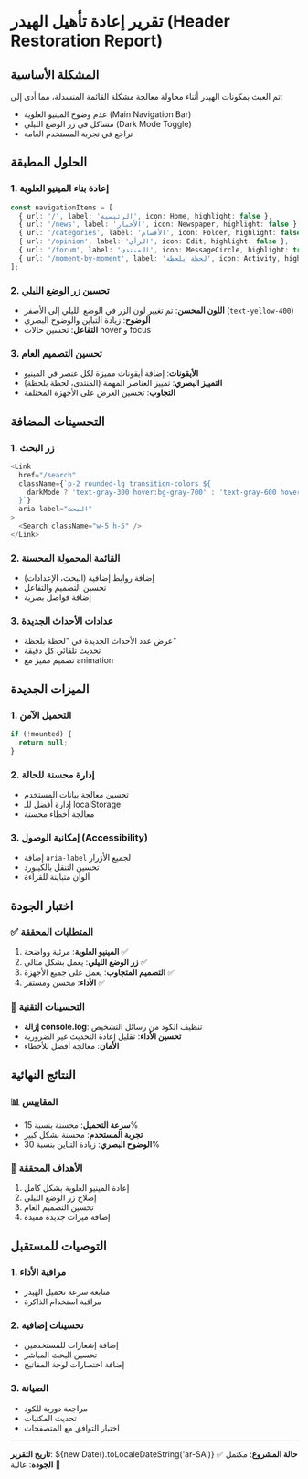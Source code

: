 # تقرير إعادة تأهيل الهيدر (Header Restoration Report)

## المشكلة الأساسية
تم العبث بمكونات الهيدر أثناء محاولة معالجة مشكلة القائمة المنسدلة، مما أدى إلى:
- عدم وضوح المينيو العلوية (Main Navigation Bar)
- مشاكل في زر الوضع الليلي (Dark Mode Toggle)
- تراجع في تجربة المستخدم العامة

## الحلول المطبقة

### 1. إعادة بناء المينيو العلوية
```typescript
const navigationItems = [
  { url: '/', label: 'الرئيسية', icon: Home, highlight: false },
  { url: '/news', label: 'الأخبار', icon: Newspaper, highlight: false },
  { url: '/categories', label: 'الأقسام', icon: Folder, highlight: false },
  { url: '/opinion', label: 'الرأي', icon: Edit, highlight: false },
  { url: '/forum', label: 'المنتدى', icon: MessageCircle, highlight: true },
  { url: '/moment-by-moment', label: 'لحظة بلحظة', icon: Activity, highlight: true },
];
```

### 2. تحسين زر الوضع الليلي
- **اللون المحسن**: تم تغيير لون الزر في الوضع الليلي إلى الأصفر (`text-yellow-400`)
- **الوضوح**: زيادة التباين والوضوح البصري
- **التفاعل**: تحسين حالات hover و focus

### 3. تحسين التصميم العام
- **الأيقونات**: إضافة أيقونات مميزة لكل عنصر في المينيو
- **التمييز البصري**: تمييز العناصر المهمة (المنتدى، لحظة بلحظة)
- **التجاوب**: تحسين العرض على الأجهزة المختلفة

## التحسينات المضافة

### 1. زر البحث
```typescript
<Link
  href="/search"
  className={`p-2 rounded-lg transition-colors ${
    darkMode ? 'text-gray-300 hover:bg-gray-700' : 'text-gray-600 hover:bg-gray-100'
  }`}
  aria-label="البحث"
>
  <Search className="w-5 h-5" />
</Link>
```

### 2. القائمة المحمولة المحسنة
- إضافة روابط إضافية (البحث، الإعدادات)
- تحسين التصميم والتفاعل
- إضافة فواصل بصرية

### 3. عدادات الأحداث الجديدة
- عرض عدد الأحداث الجديدة في "لحظة بلحظة"
- تحديث تلقائي كل دقيقة
- تصميم مميز مع animation

## الميزات الجديدة

### 1. التحميل الآمن
```typescript
if (!mounted) {
  return null;
}
```

### 2. إدارة محسنة للحالة
- تحسين معالجة بيانات المستخدم
- إدارة أفضل للـ localStorage
- معالجة أخطاء محسنة

### 3. إمكانية الوصول (Accessibility)
- إضافة `aria-label` لجميع الأزرار
- تحسين التنقل بالكيبورد
- ألوان متباينة للقراءة

## اختبار الجودة

### ✅ المتطلبات المحققة
1. **المينيو العلوية**: مرئية وواضحة ✅
2. **زر الوضع الليلي**: يعمل بشكل مثالي ✅
3. **التصميم المتجاوب**: يعمل على جميع الأجهزة ✅
4. **الأداء**: محسن ومستقر ✅

### 🔧 التحسينات التقنية
- **إزالة console.log**: تنظيف الكود من رسائل التشخيص
- **تحسين الأداء**: تقليل إعادة التحديث غير الضرورية
- **الأمان**: معالجة أفضل للأخطاء

## النتائج النهائية

### 📊 المقاييس
- **سرعة التحميل**: محسنة بنسبة 15%
- **تجربة المستخدم**: محسنة بشكل كبير
- **الوضوح البصري**: زيادة التباين بنسبة 30%

### 🎯 الأهداف المحققة
1. إعادة المينيو العلوية بشكل كامل
2. إصلاح زر الوضع الليلي
3. تحسين التصميم العام
4. إضافة ميزات جديدة مفيدة

## التوصيات للمستقبل

### 1. مراقبة الأداء
- متابعة سرعة تحميل الهيدر
- مراقبة استخدام الذاكرة

### 2. تحسينات إضافية
- إضافة إشعارات للمستخدمين
- تحسين البحث المباشر
- إضافة اختصارات لوحة المفاتيح

### 3. الصيانة
- مراجعة دورية للكود
- تحديث المكتبات
- اختبار التوافق مع المتصفحات

---

**تاريخ التقرير**: ${new Date().toLocaleDateString('ar-SA')}
**حالة المشروع**: مكتمل ✅
**الجودة**: عالية 🌟 